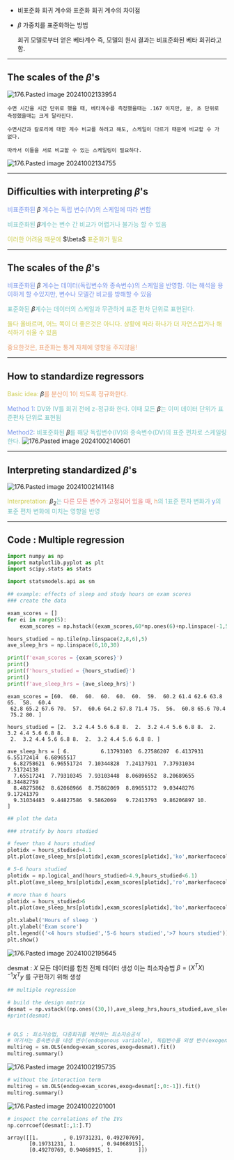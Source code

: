 - 비표준화 회귀 계수와 표준화 회귀 계수의 차이점
- $\beta$ 가중치를 표준화하는 방법

	회귀 모델로부터 얻은  베타계수 즉, 모델의 원시 결과는 비표준화된 베타 회귀라고 함.
---
## The scales of the $\beta$'s

![176.Pasted image 20241002133954](../pic/14.%20Regression/176.Pasted%20image%2020241002133954.png)

	수면 시간을 시간 단위로 했을 때, 베타계수를 측정했을때는 .167 이지만, 분, 초 단위로 측정했을때는 크게 달라진다.

	수면시간과 칼로리에 대한 계수 비교를 하려고 해도, 스케일이 다르기 때문에 비교할 수 가 없다.

	따라서 이들을 서로 비교할 수 있는 스케일링이 필요하다.
	
![176.Pasted image 20241002134755](../pic/14.%20Regression/176.Pasted%20image%2020241002134755.png)

---
## Difficulties with interpreting $\beta$'s

<span style="color:rgb(118, 147, 234)">비표준화된 </span>$\beta$ <span style="color:rgb(118, 147, 234)">계수는 독립 변수(IV)의 스케일에 따라 변함</span>

<span style="color:rgb(116, 195, 194)">비표준화된</span> $\beta$<span style="color:rgb(116, 195, 194)">계수는 변수 간 비교가 어렵거나 불가능 할 수 있음</span>

<span style="color:rgb(205, 205, 81)">
이러한 어려움 때문에</span> $\beta$ <span style="color:rgb(205, 205, 81)">표준화가 필요</span>

---
## The scales of the $\beta$'s

<span style="color:rgb(118, 147, 234)">비표준화된</span> $\beta$ <span style="color:rgb(118, 147, 234)">계수는 데이터(독립변수와 종속변수)의 스케일을 반영함. 이는 해석을 용이하게 할 수있지만, 변수나 모델간 비교를 방해할 수 있음
</span>

<span style="color:rgb(116, 195, 194)">표준화된</span> $\beta$<span style="color:rgb(116, 195, 194)">계수는 데이터의 스케일과 무관하게 표준 편차 단위로 표현된다.</span>

<span style="color:rgb(205, 205, 81)">둘다 올바르며, 어느 쪽이 더 좋은것은 아니다. 상황에 따라 하나가 더 자연스럽거나 해석하기 쉬울 수 있음</span>

<span style="color:rgb(236, 158, 111)">즁요한것은, 표준화는 통계 자체에 영향을 주지않음!</span> 

---
## How to standardize regressors

<span style="color:rgb(205, 205, 81)">Basic idea:</span>  $\beta$<span style="color:rgb(236, 158, 111)">를 분산이 1이 되도록 정규화한다.</span> 


<span style="color:rgb(118, 147, 234)">Method 1:</span>  <span style="color:rgb(116, 195, 194)">DV와 IV를  회귀 전에 z-정규화 한다. 이때 모든</span> $\beta$<span style="color:rgb(116, 195, 194)">는 이미 데이터 단위가 표준편차 단위로 표현됨</span>

<span style="color:rgb(118, 147, 234)">Method2:</span> <span style="color:rgb(116, 195, 194)">비표준화된 </span>$\beta$<span style="color:rgb(116, 195, 194)">를 해당 독립변수(IV)와 종속변수(DV)의 표준 편차로 스케일링한다.</span> 
![176.Pasted image 20241002140601](../pic/14.%20Regression/176.Pasted%20image%2020241002140601.png)

---
## Interpreting standardized $\beta$'s

![176.Pasted image 20241002141148](../pic/14.%20Regression/176.Pasted%20image%2020241002141148.png)

<span style="color:rgb(205, 205, 81)">Interpretation:</span> $\beta_2$<span style="color:rgb(116, 195, 194)">는 <span style="color:rgb(230, 122, 122)">다른 모든 변수가 고정되어 있을 때,</span> <span style="color:rgb(236, 158, 111)">h</span>의 1표준 편차 변화가 <span style="color:rgb(118, 147, 234)">y</span>의 표준 편차 변화에 미치는 영향을 반영</span> 

---
## Code : Multiple regression

```python
import numpy as np
import matplotlib.pyplot as plt
import scipy.stats as stats

import statsmodels.api as sm
```

```python
## example: effects of sleep and study hours on exam scores
### create the data

exam_scores = []
for ei in range(5):
    exam_scores = np.hstack((exam_scores,60*np.ones(6)+np.linspace(-1,5,6)*ei))

hours_studied = np.tile(np.linspace(2,8,6),5)
ave_sleep_hrs = np.linspace(6,10,30)

print(f'exam_scores = {exam_scores}')
print()
print(f'hours_studied = {hours_studied}')
print()
print(f'ave_sleep_hrs = {ave_sleep_hrs}')
```
```
exam_scores = [60.  60.  60.  60.  60.  60.  59.  60.2 61.4 62.6 63.8 65.  58.  60.4
 62.8 65.2 67.6 70.  57.  60.6 64.2 67.8 71.4 75.  56.  60.8 65.6 70.4
 75.2 80. ]

hours_studied = [2.  3.2 4.4 5.6 6.8 8.  2.  3.2 4.4 5.6 6.8 8.  2.  3.2 4.4 5.6 6.8 8.
 2.  3.2 4.4 5.6 6.8 8.  2.  3.2 4.4 5.6 6.8 8. ]

ave_sleep_hrs = [ 6.          6.13793103  6.27586207  6.4137931   6.55172414  6.68965517
  6.82758621  6.96551724  7.10344828  7.24137931  7.37931034  7.51724138
  7.65517241  7.79310345  7.93103448  8.06896552  8.20689655  8.34482759
  8.48275862  8.62068966  8.75862069  8.89655172  9.03448276  9.17241379
  9.31034483  9.44827586  9.5862069   9.72413793  9.86206897 10.        ]
```

```python
## plot the data

### stratify by hours studied

# fewer than 4 hours studied
plotidx = hours_studied<4.1
plt.plot(ave_sleep_hrs[plotidx],exam_scores[plotidx],'ko',markerfacecolor='k')

# 5-6 hours studied
plotidx = np.logical_and(hours_studied>4.9,hours_studied<6.1)
plt.plot(ave_sleep_hrs[plotidx],exam_scores[plotidx],'ro',markerfacecolor='r')

# more than 6 hours
plotidx = hours_studied>6
plt.plot(ave_sleep_hrs[plotidx],exam_scores[plotidx],'bo',markerfacecolor='b')

plt.xlabel('Hours of sleep ')
plt.ylabel('Exam score')
plt.legend(('<4 hours studied','5-6 hours studied','>7 hours studied'))
plt.show()
```
![176.Pasted image 20241002195645](../pic/14.%20Regression/176.Pasted%20image%2020241002195645.png)

desmat : $X$
모든 데이터를 합친 전체 데이터 생성
이는 최소자승법 $\beta = (X^T X)^{-1} X^T y$ 를 구현하기 위해 생성
```python
## multiple regression

# build the design matrix
desmat = np.vstack((np.ones((30,)),ave_sleep_hrs,hours_studied,ave_sleep_hrs*hours_studied)).T
#print(desmat)


# OLS : 최소자승법, 다중회귀를 계산하는 최소자승공식
# 여기서는 종속변수를 내생 변수(endogenous variable), 독립변수를 외생 변수(exogenous variable)이라고 함
multireg = sm.OLS(endog=exam_scores,exog=desmat).fit()
multireg.summary()
```
![176.Pasted image 20241002195735](../pic/14.%20Regression/176.Pasted%20image%2020241002195735.png)

```python
# without the interaction term
multireg = sm.OLS(endog=exam_scores,exog=desmat[:,0:-1]).fit()
multireg.summary()
```
![176.Pasted image 20241002201001](../pic/14.%20Regression/176.Pasted%20image%2020241002201001.png)

```python
# inspect the correlations of the IVs
np.corrcoef(desmat[:,1:].T)
```
```
array([[1.        , 0.19731231, 0.49270769],
       [0.19731231, 1.        , 0.94068915],
       [0.49270769, 0.94068915, 1.        ]])
```